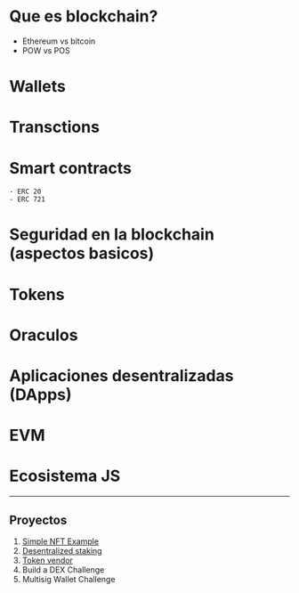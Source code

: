 # Que es blockchain?
 - Ethereum vs bitcoin
 - POW vs POS

# Wallets
# Transctions
# Smart contracts
    - ERC 20
    - ERC 721
# Seguridad en la blockchain (aspectos basicos)
# Tokens
# Oraculos
# Aplicaciones desentralizadas (DApps)
# EVM
# Ecosistema JS

--- 
## Proyectos

1. [Simple NFT Example](https://speedrunethereum.com/challenge/simple-nft-example)
2. [Desentralized staking](https://speedrunethereum.com/challenge/decentralized-staking)
3. [Token vendor](https://speedrunethereum.com/challenge/token-vendor)
4. Build a DEX Challenge
5. Multisig Wallet Challenge